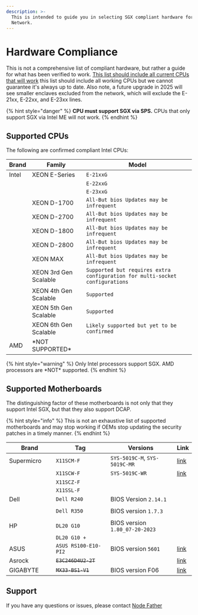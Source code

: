 ```yaml
---
description: >-
  This is intended to guide you in selecting SGX compliant hardware for Secret
  Network.
---
```


# Hardware Compliance

This is not a comprehensive list of compliant hardware, but rather a guide for what has been verified to work. [This list should include all current CPUs that will work](https://www.intel.com/content/www/us/en/architecture-and-technology/software-guard-extensions-processors.html) this list should include all working CPUs but we cannot guarantee it's always up to date. Also note, a future upgrade in 2025 will see smaller enclaves excluded from the network, which will exclude the E-21xx, E-22xx, and E-23xx lines.

{% hint style="danger" %}
**CPU must support SGX via SPS.** CPUs that only support SGX via Intel ME will not work.
{% endhint %}

## Supported CPUs <a href="#cpus" id="cpus"></a>

The following are confirmed compliant Intel CPUs:

| Brand | Family            | Model             |
| ----- | ----------------- | ----------------- |
| Intel | XEON E-Series     | `E-21xxG`         |
|       |                   | `E-22xxG`         |
|       |                   | `E-23xxG`         |
|       | XEON D-1700       | `All-But bios Updates may be infrequent` |
|       | XEON D-2700       | `All-But bios Updates may be infrequent` |
|       | XEON D-1800       | `All-But bios Updates may be infrequent` |
|       | XEON D-2800       | `All-But bios Updates may be infrequent` |
|       | XEON MAX          | `All-But bios Updates may be infrequent` |
|       | XEON 3rd Gen Scalable | `Supported but requires extra configuration for multi-socket configurations` |
|       | XEON 4th Gen Scalable | `Supported` |
|       | XEON 5th Gen Scalable | `Supported` |
|       | XEON 6th Gen Scalable | `Likely supported but yet to be confirmed` |
| AMD   | \*NOT SUPPORTED\* |                   |

{% hint style="warning" %}
Only Intel processors support SGX. AMD processors are \*NOT\* supported.
{% endhint %}

## Supported Motherboards

The distinguishing factor of these motherboards is not only that they support Intel SGX, but that they also support DCAP.

{% hint style="info" %}
This is not an exhaustive list of supported motherboards and may stop working if OEMs stop updating the security patches in a timely manner.
{% endhint %}

<table><thead><tr><th width="136">Brand</th><th width="177">Tag</th><th width="265">Versions</th><th>Link</th></tr></thead><tbody><tr><td>Supermicro</td><td><code>X11SCM-F</code></td><td><code>SYS-5019C-M</code>, <code>SYS-5019C-MR</code></td><td><a href="https://www.supermicro.com/products/motherboard/X11/X11SCM-F.cfm">link</a></td></tr><tr><td></td><td><code>X11SCW-F</code></td><td><code>SYS-5019C-WR</code></td><td><a href="https://www.supermicro.com/products/motherboard/X11/X11SCW-F.cfm">link</a></td></tr><tr><td></td><td><code>X11SCZ-F</code></td><td></td><td></td></tr><tr><td></td><td><code>X11SSL-F</code></td><td></td><td></td></tr><tr><td>Dell</td><td><code>Dell R240</code></td><td>BIOS Version <code>2.14.1</code></td><td></td></tr><tr><td></td><td></td><td></td><td></td></tr><tr><td></td><td><code>Dell R350</code></td><td>BIOS version <code>1.7.3</code></td><td></td></tr><tr><td></td><td></td><td></td><td></td></tr><tr><td>HP</td><td><code>DL20 G10</code></td><td>BIOS version <code>1.80_07-20-2023</code></td><td></td></tr><tr><td></td><td><code>DL20 G10 +</code></td><td></td><td></td></tr><tr><td>ASUS</td><td><code>ASUS RS100-E10-PI2</code></td><td>BIOS version <code>5601</code></td><td><a href="https://servers.asus.com/products/Servers/Rack-Servers/RS100-E10-PI2">link</a></td></tr><tr><td>Asrock</td><td><del><code>E3C246D4U2-2T</code></del></td><td></td><td><a href="https://www.asrockrack.com/general/productdetail.asp?Model=E3C246D4U2-2T#Specifications">link</a></td></tr><tr><td>GIGABYTE</td><td><del><code>MX33-BS1-V1</code></del></td><td>BIOS version F06</td><td><a href="https://www.gigabyte.com/Enterprise/Server-Motherboard/MX33-BS0-rev-1x">link</a></td></tr></tbody></table>

## Support

If you have any questions or issues, please contact [Node Father](https://t.me/thenodefather)
